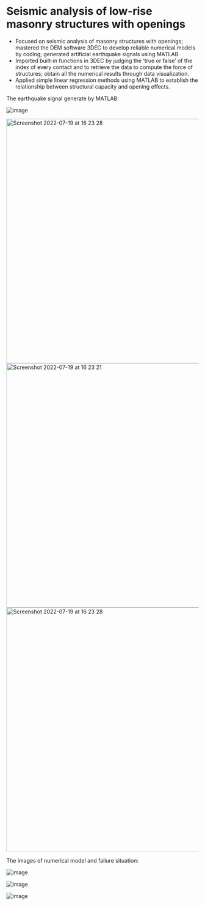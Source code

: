 # Seismic analysis of low-rise masonry structures with openings
- Focused on seismic analysis of masonry structures with openings; mastered the DEM software 3DEC to develop reliable numerical models by coding; generated artificial earthquake signals using MATLAB.
- Imported built-in functions in 3DEC by judging the ‘true or false’ of the index of every contact and to retrieve the data to compute the force of structures; obtain all the numerical results through data visualization. 
- Applied simple linear regression methods using MATLAB to establish the relationship between structural capacity and opening effects.


The earthquake signal generate by MATLAB:

![image](https://user-images.githubusercontent.com/103648207/179787715-2bf2e3f1-0bff-476e-a32c-d8edf3d5cc8b.png)

<img width="640" alt="Screenshot 2022-07-19 at 16 23 28" src="https://user-images.githubusercontent.com/103648207/179789411-0acdd095-2f65-46c7-a631-9bc1b576dce0.png">


<img width="640" alt="Screenshot 2022-07-19 at 16 23 21" src="https://user-images.githubusercontent.com/103648207/179789436-f3c10adc-66eb-4063-b05a-bf0068785936.png">


<img width="640" alt="Screenshot 2022-07-19 at 16 23 28" src="https://user-images.githubusercontent.com/103648207/179789141-59b72851-ffa5-444d-b65b-5713d30cfacb.png">



The images of numerical model and failure situation:

![image](https://user-images.githubusercontent.com/103648207/179786840-5a5bff74-2eb1-48e2-9ce3-b3eefb6e7fa4.png)

![image](https://user-images.githubusercontent.com/103648207/179786966-73ae4c5b-8e51-4f2f-90b2-65358a838ca0.png)

![image](https://user-images.githubusercontent.com/103648207/179787183-f6f698ac-cb7c-4852-9e16-a5493fd1a0c2.png)
